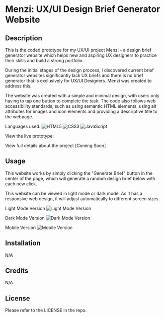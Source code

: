 # Menzi: UX/UI Design Brief Generator Website



## Description



This is the coded prototype for my UX/UI project Menzi - a design brief generator website which helps new and aspiring UX designers to practice their skills and build a strong portfolio. 



During the initial stages of the design process, I discovered current brief generator websites significantly lack UX briefs and there is no brief generator that is exclusively for UX/UI Designers. Menzi was created to address this.



The website was created with a simple and minimal design, with users only having to tap one button to complete the task. The code also follows web accessibility standards, such as using semantic HTML elements, using alt attributes for images and icon elements and providing a descriptive title to the webpage. 



Languages used: ![HTML5](https://img.shields.io/badge/html5-%23E34F26.svg?style=for-the-badge&logo=html5&logoColor=white) ![CSS3](https://img.shields.io/badge/css3-%231572B6.svg?style=for-the-badge&logo=css3&logoColor=white) ![JavaScript](https://img.shields.io/badge/javascript-%23323330.svg?style=for-the-badge&logo=javascript&logoColor=%23F7DF1E)



View the live prototype: 



View full details about the project [Coming Soon]





## Usage



This website works by simply clicking the "Generate Brief" button in the center of the page, which will generate a random design brief below with each new click. 



This website can be viewed in light mode or dark mode. As it has a responsive web design, it will adjust automatically to different screen sizes. 



Light Mode Version ![Light Mode Version](images/websitelight.png)



Dark Mode Version ![Dark Mode Version](images/websitedark.png)



Mobile Version ![Mobile Version](images/mobile-version.png)





## Installation



N/A



## Credits



N/A



## License



Please refer to the LICENSE in the repo.